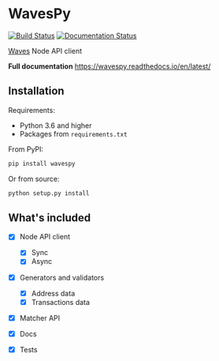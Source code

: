 # WavesPy
[![Build Status](https://travis-ci.com/DPInvaders/wavespy.svg?branch=master)](https://travis-ci.com/acrylplatform/wavespy.svg?branch=master)
[![Documentation Status](https://readthedocs.org/projects/wavespy/badge/?version=latest)](https://wavespy.readthedocs.io/en/latest/?badge=latest)

[Waves](https://wavesexplorer.com/ "Waves Platform") Node API client 

**Full documentation**
https://wavespy.readthedocs.io/en/latest/

## Installation

Requirements:
- Python 3.6 and higher
- Packages from `requirements.txt`


From PyPI:

```bash
pip install wavespy
```

Or from source:

```bash
python setup.py install
```


## What's included

- [X] Node API client
	- [X] Sync
	- [X] Async
	
- [X] Generators and validators
	- [X] Address data
	- [X] Transactions data

- [X] Matcher API

- [X] Docs
- [X] Tests

